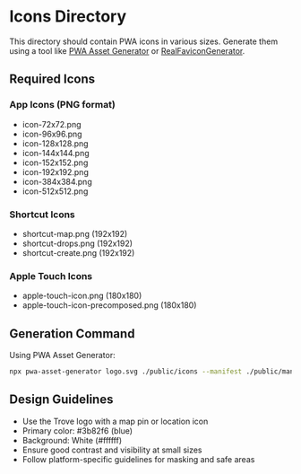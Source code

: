 # Icons Directory

This directory should contain PWA icons in various sizes. Generate them using a tool like [PWA Asset Generator](https://github.com/onderceylan/pwa-asset-generator) or [RealFaviconGenerator](https://realfavicongenerator.net/).

## Required Icons

### App Icons (PNG format)
- icon-72x72.png
- icon-96x96.png  
- icon-128x128.png
- icon-144x144.png
- icon-152x152.png
- icon-192x192.png
- icon-384x384.png
- icon-512x512.png

### Shortcut Icons
- shortcut-map.png (192x192)
- shortcut-drops.png (192x192)
- shortcut-create.png (192x192)

### Apple Touch Icons
- apple-touch-icon.png (180x180)
- apple-touch-icon-precomposed.png (180x180)

## Generation Command

Using PWA Asset Generator:
```bash
npx pwa-asset-generator logo.svg ./public/icons --manifest ./public/manifest.json --index ./src/app/layout.tsx --type png --padding "10%" --background "#ffffff"
```

## Design Guidelines

- Use the Trove logo with a map pin or location icon
- Primary color: #3b82f6 (blue)
- Background: White (#ffffff) 
- Ensure good contrast and visibility at small sizes
- Follow platform-specific guidelines for masking and safe areas
